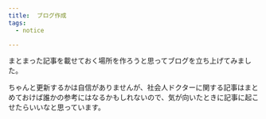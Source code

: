 ```yaml
---
title:  ブログ作成
tags:
  - notice

---
```


まとまった記事を載せておく場所を作ろうと思ってブログを立ち上げてみました。

ちゃんと更新するかは自信がありませんが、社会人ドクターに関する記事はまとめておけば誰かの参考にはなるかもしれないので、気が向いたときに記事に起こせたらいいなと思っています。